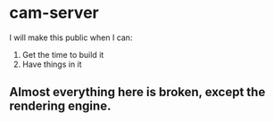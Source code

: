 # cam-server
I will make this public when I can:
1. Get the time to build it
2. Have things in it
## Almost everything here is broken, except the rendering engine.
